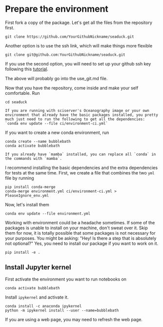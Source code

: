 # Prepare the environment

First fork a copy of the package. Let's get all the files from the repository first.

```shell
git clone https://github.com/YourGithubNickname/seaduck.git
```

Another option is to use the ssh link, which will make things more flexible

```shell
git clone git@github.com:YourGithubNickname/seaduck.git
```

If you use the second option, you will need to set up your github ssh key following this [tutorial](https://docs.github.com/en/authentication/connecting-to-github-with-ssh/adding-a-new-ssh-key-to-your-github-account).

The above will probably go into the use_git.md file.

Now that you have the repository, come inside and make your self comfortable. Run

```shell
cd seaduck
```

```{tip}
If you are running with sciserver's Oceanography image or your own environment that already have the basic packages installed, you pretty much just need to run the following to get all the dependencies:
`conda env update --file ci/environment-ci.yml`
```

If you want to create a new conda environment, run

```shell
conda create --name bubblebath
conda activate bubblebath
```

```{tip}
If you already have `mamba` installed, you can replace all `conda` in the commands with `mamba`.
```

I recommend installing the basic dependencies and the extra dependencies for tests at the same time. First, we create a file that combines the two `yml` file by running

```shell
pip install conda-merge
conda-merge environment.yml ci/environment-ci.yml > PleaseIgnore_env.yml
```

Now, let's install them

```
conda env update --file environment.yml
```

Working with environment could be a headache sometimes. If some of the packages is unable to install on your machine, don't sweat over it. Skip them for now, it is totally possible that some packages is not necessary for your purposes.
You might be asking: "Hey! Is there a step that is absolutely not optional?" Yes, you need to install our package if you want to work on it.

```shell
pip install -e .
```
## Install Jupyter kernel

First activate the environment you want to run notebooks on

```shell
conda activate bubblebath
```

Install `ipykernel` and activate it. 

```shell
conda install -c anaconda ipykernel
python -m ipykernel install --user --name=bubblebath
```
If you are using a web page, you may need to refresh the web page. 